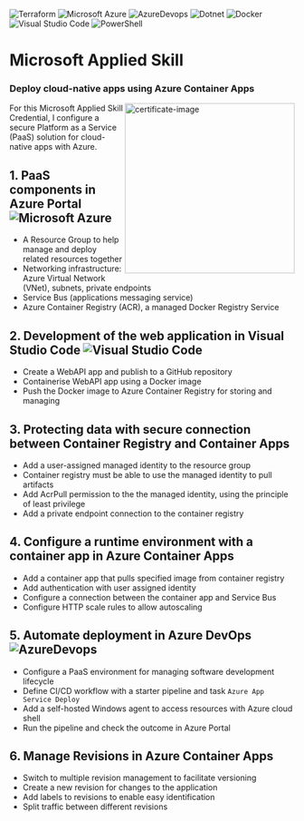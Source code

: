 <p align="left">
    <img src="https://img.shields.io/badge/terraform-%235835CC.svg?style=plastic&logo=terraform&logoColor=white" alt="Terraform">
    <img src="https://img.shields.io/badge/microsoft%20azure-0089D6?style=plastic&logo=microsoft-azure&logoColor=white" alt="Microsoft Azure">
    <img src="https://img.shields.io/badge/Azure_DevOps-0078D7?style=plastic&logo=azure-devops&logoColor=white" alt="AzureDevops">
    <img src="https://img.shields.io/badge/.NET-512BD4?style=plastic&logo=dotnet&logoColor=white" alt="Dotnet">
    <img src="https://img.shields.io/badge/Docker-2CA5E0?style=plastic&logo=docker&logoColor=white" alt="Docker">
    <img src="https://img.shields.io/badge/Visual_Studio_Code-0078D4?style=plastic&logo=visual%20studio%20code&logoColor=white" alt="Visual Studio Code">
    <img src="https://img.shields.io/badge/powershell-5391FE?style=plastic&logo=powershell&logoColor=white" alt="PowerShell">
</p>

<h1 align="left">Microsoft Applied Skill</h1>
<h3 align="left">Deploy cloud-native apps using Azure Container Apps</h3>

<img src="https://github.com/ZCHAnalytics/cloud-native-azure-paas/assets/146954022/46adcb5e-d7b1-4c89-84e3-5a51f677fe5d" alt="certificate-image" width="300" align="right">
For this Microsoft Applied Skill Credential, I configure a secure Platform as a Service (PaaS) solution for cloud-native apps with Azure. 



## 1. PaaS components in Azure Portal <img src="https://img.shields.io/badge/microsoft%20azure-0089D6?style=plastic&logo=microsoft-azure&logoColor=white" alt="Microsoft Azure">
- A Resource Group to help manage and deploy related resources together 
- Networking infrastructure: Azure Virtual Network (VNet), subnets, private endpoints
- Service Bus (applications messaging service)
- Azure Container Registry (ACR), a managed Docker Registry Service 

## 2. Development of the web application in Visual Studio Code <img src="https://img.shields.io/badge/Visual_Studio_Code-0078D4?style=plastic&logo=visual%20studio%20code&logoColor=white" alt="Visual Studio Code">
- Create a WebAPI app and publish to a GitHub repository
- Containerise WebAPI app using a Docker image
- Push the Docker image to Azure Container Registry for storing and managing

## 3. Protecting data with secure connection between Container Registry and Container Apps
- Add a user-assigned managed identity to the resource group
- Container registry must be able to use the managed identity to pull artifacts
- Add AcrPull permission to the the managed identity, using the principle of least privilege
- Add a private endpoint connection to the container registry

## 4. Configure a runtime environment with a container app in Azure Container Apps
- Add a container app that pulls specified image from container registry
- Add authentication with user assigned identity
- Configure a connection between the container app and Service Bus
- Configure HTTP scale rules to allow autoscaling

## 5. Automate deployment in Azure DevOps <img src="https://img.shields.io/badge/Azure_DevOps-0078D7?style=plastic&logo=azure-devops&logoColor=white" alt="AzureDevops">
- Configure a PaaS environment for managing software development lifecycle 
- Define CI/CD workflow with a starter pipeline and task `Azure App Service Deploy`
- Add a self-hosted Windows agent to access resources with Azure cloud shell
- Run the pipeline and check the outcome in Azure Portal

## 6. Manage Revisions in Azure Container Apps
- Switch to multiple revision management to facilitate versioning
- Create a new revision for changes to the application
- Add labels to revisions to enable easy identification
- Split traffic between different revisions
